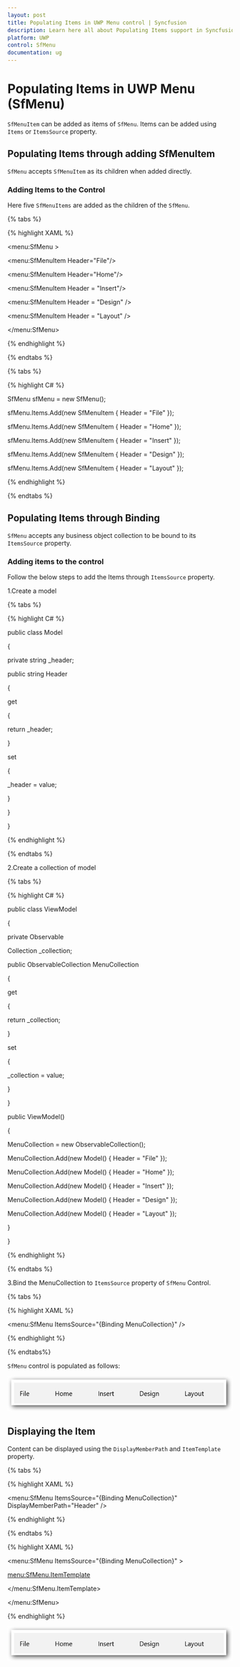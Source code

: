 ```yaml
---
layout: post
title: Populating Items in UWP Menu control | Syncfusion
description: Learn here all about Populating Items support in Syncfusion UWP Menu (SfMenu) control and more.
platform: UWP
control: SfMenu
documentation: ug
--- 
```


# Populating Items in UWP Menu (SfMenu)

`SfMenuItem` can be added as items of `SfMenu`. Items can be added using `Items` or `ItemsSource` property.

## Populating Items through adding SfMenuItem

`SfMenu` accepts `SfMenuItem` as its children when added directly.

### Adding Items to the Control

Here five `SfMenuItems` are added as the children of the `SfMenu`.

{% tabs %}

{% highlight XAML %}

<menu:SfMenu >

<menu:SfMenuItem Header="File"/>

<menu:SfMenuItem Header="Home"/>

<menu:SfMenuItem Header = "Insert"/>

<menu:SfMenuItem Header = "Design" />

<menu:SfMenuItem Header = "Layout" />

</menu:SfMenu>

{% endhighlight %}

{% endtabs %}

{% tabs %}

{% highlight C# %}

SfMenu sfMenu = new SfMenu();

sfMenu.Items.Add(new SfMenuItem { Header = "File" });

sfMenu.Items.Add(new SfMenuItem { Header = "Home" });

sfMenu.Items.Add(new SfMenuItem { Header = "Insert" });

sfMenu.Items.Add(new SfMenuItem { Header = "Design" });

sfMenu.Items.Add(new SfMenuItem { Header = "Layout" });


{% endhighlight %}

{% endtabs %}

## Populating Items through Binding

`SfMenu` accepts any business object collection to be bound to its `ItemsSource` property.

### Adding items to the control

Follow the below steps to add the Items through `ItemsSource` property.

1.Create a model

{% tabs %}

{% highlight C# %}

public class Model

{

private string _header;

public string Header

{

get

{

return _header;

}

set

{

_header = value;

}

}

}



{% endhighlight %}

{% endtabs %}

2.Create a collection of model

{% tabs %}

{% highlight C# %}

public class ViewModel

{

private Observable

Collection<Model> _collection;

public ObservableCollection<Model> MenuCollection

{

get

{

return _collection;

}

set

{

_collection = value;

}

}

public ViewModel()

{

MenuCollection = new ObservableCollection<Model>();

MenuCollection.Add(new Model() { Header = "File" });

MenuCollection.Add(new Model() { Header = "Home" });

MenuCollection.Add(new Model() { Header = "Insert" });

MenuCollection.Add(new Model() { Header = "Design" });

MenuCollection.Add(new Model() { Header = "Layout" });

}

}

{% endhighlight %}

{% endtabs %}



3.Bind the MenuCollection to `ItemsSource` property of `SfMenu` Control.

{% tabs %}

{% highlight XAML %}

<menu:SfMenu ItemsSource="{Binding MenuCollection}" />

{% endhighlight %}

{% endtabs%}

`SfMenu` control is populated as follows:

![Populating-Items-img1](Populating-Items-images/Populating-Items-img1.jpg)


## Displaying the Item

Content can be displayed using the `DisplayMemberPath` and `ItemTemplate` property.

{% tabs %}

{% highlight XAML %}

<menu:SfMenu ItemsSource="{Binding MenuCollection}"  DisplayMemberPath="Header" />

{% endhighlight %}

{% endtabs %}



{% highlight XAML %}

<menu:SfMenu ItemsSource="{Binding MenuCollection}" >

<menu:SfMenu.ItemTemplate>

<DataTemplate>

<TextBlock Text="{Binding Header}"/>

</DataTemplate>

</menu:SfMenu.ItemTemplate>  

</menu:SfMenu>

{% endhighlight %}

![Populating-Items-img2](Populating-Items-images/Populating-Items-img2.jpg)
